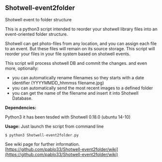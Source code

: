 ## Shotwell-event2folder
Shotwell event to folder structure  

This is a python3 script intended to reorder your shotwell library files into an event-oriented folder structure.  

Shotwell can get photo-files from any location, and you can assign each file to an event. But these files will remain on its source storage.
This script will reorder your files in your file system based on shotwell events.

This script will process shotwell DB and commit the changes.
and even more, optionally:
- you can automatically rename filenames so they starts with a date identifier (YYYYMMDD_hhmmss filename.jpg)
- you can automatically send the most recent images to a defined folder
- you can get the name of the filename and insert it into Shotwell Database.

**Dependencies:**

Python3
it has been tesded with Shotwell 0.18.0 (ubuntu 14-10)

**Usage:**
Just launch the script from command line

	$ python3 Shotwell-event2folder.py


See wiki page for further information. 
[https://github.com/pablo33/Shotwell-event2folder/wiki](https://github.com/pablo33/Shotwell-event2folder/wiki)
